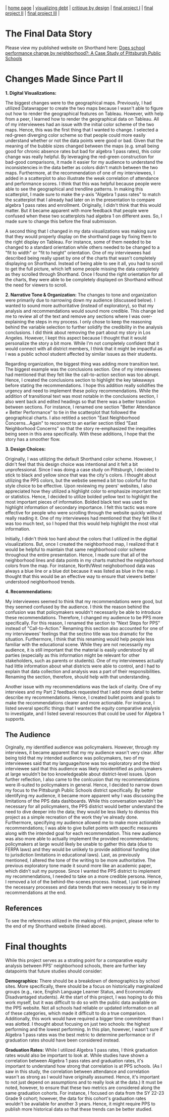 | [home page](README.md) | [visualizing debt](visualizing-government-debt) | [critique by design](critique-by-design) | [final project I](final-project-part-one) | [final project II](final-project-part-two) | [final project III](final-project-part-three) |

# The Final Data Story

Please view my published website on Shorthand here: [Does school performance change by neighborhood?: A Case Study of Pittsburgh Public Schools](https://carnegiemellon.shorthandstories.com/does-school-performance-change-by-neighborhood/index.html)

# Changes Made Since Part II

**1. Digital Visualizations:**

The biggest changes were to the geographical maps. Previously, I had utilized Datawrapper to create the two maps because I wasn't able to figure out how to render the geographical features on Tableau. However, with help from a peer, I learned how to render the geographical data on Tableau. All of my interviewees had an issue with the initial color scheme of the two maps. Hence, this was the first thing that I wanted to change. I selected a red-green diverging color scheme so that people could more easily understand whether or not the data points were good or bad. Given that the meaning of the bubble sizes changed between the maps (e.g. small being good for chronic absence rates but bad for algebra 1 pass rates), this color change was really helpful. By leveraging the red-green construction for bad-good comparisons, it made it easier for my audience to understand the inconsistencies in the data better as colors didn't match between the two maps. Furthermore, at the recommendation of one of my interviewees, I added in a scatterplot to also illustrate the weak correlation of attendance and performance scores. I think that this was helpful because people were able to see the geographical and trendline patterns. In making this scatterplot, I made sure to make the y-axis "Algebra 1 pass rates" to match the scatterplot that I already had later on in the presentation to compare algebra 1 pass rates and enrollment. Originally, I didn't think that this would matter. But it became apparent with more feedback that people were confused when these two scatterplots had algebra 1 on different axes. So, I made sure to change this before the final submission.
  
A second thing that I changed in my data visualizations was making sure that they would properly display on the shorthand page by fixing them to the right display on Tableau. For instance, some of them needed to be changed to a standard orientation while others needed to be changed to a "fit to width" or "fit to height" orientation. One of my interviewees had described being really upset by one of the charts that wasn't completely displaying on Shorthand. Instead of being able to see it all, you had to scroll to get the full picture, which left some people missing the data completely as they scrolled through Shorthand. Once I found the right orientation for all the charts, they were able to be completely displayed on Shorthand without the need for viewers to scroll.
  
**2. Narrative Tone & Organization:**
The changes to tone and organization were primarily due to narrowing down my audience (discussed below). I wanted to sound more authoritative (instead of exploratory), so that my analysis and recommendations would sound more credible. This change led me to review all of the text and remove any sections where I was over-explaining the steps in my process. I only chose to keep the reasoning behind the variable selection to further solidify the credibility in the analysis conclusions. I did think about removing the part about my story in Los Angeles. However, I kept this aspect because I thought that it would personalize the story a bit more. While I'm not completely confident that it would connect with all district members, I think that it might be impactful as I was a public school student affected by similar issues as their students.

Regarding organization, the biggest thing was adding more transition text. The biggest example was the conclusions section. One of my interviewees had mentioned that they felt like the call-to-action section was too abrupt. Hence, I created the conclusions section to highlight the key takeaways before stating the recommendations. I hope this addition really solidifies the urgency and need to implement these policy recommendations. While the addition of transitional text was most notable in the conclusions section, I also went back and edited headings so that there was a better transition between sections. For instance, I renamed one section "Better Attendance ≠ Better Performance" to tie in the scatterplot that followed the geographical charts. I also retitled a section "East Neighborhood Concerns...Again" to reconnect to an earlier section titled "East Neighborhood Concerns" so that the story re-emphasized the inequities being seen in this area specifically. With these additions, I hope that the story has a smoother flow.

**3. Design Choices:**

Originally, I was utilizing the default Shorthand color scheme. However, I didn't feel that this design choice was intentional and it felt a bit unprofessional. Since I was doing a case study on Pittsburgh, I decided to stick to black and yellow since that was the city's colors. I thought about utilizing the PPS colors, but the webstie seemed a bit too colorful for that style choice to be effective. Upon reviewing my peers' websites, I also appreciated how they utilized a highlight color to emphasize important text or statistics. Hence, I decided to utilize bolded yellow text to highlight the most important pieces of information. Bolded black text was used to highlight information of secondary importance. I felt this tactic was more effective for people who were scrolling through the website quickly without really reading it. One of my interviewees had mentioned that they felt like it was too much text, so I hoped that this would help highlight the most vital information.

Initially, I didn't think too hard about the colors that I utilized in the digitial visualizations. But, once I created the neighborhood map, I realized that it would be helpful to maintain that same neighborhood color scheme throughout the entire presentation. Hence, I made sure that all of the neighborhood lines and data points in my charts matched the neighborhood colors from the map. For instance, North/West neighoborhood data was always a blue line or a blue dot because it was listed as blue in the map. I thought that this would be an effective way to ensure that viewers better understood neighborhood trends. 
  
**4. Recommendations:**

My interviewees seemed to think that my recommendations were good, but they seemed confused by the audience. I think the reason behind the confusion was that policymakers wouldn't necessarily be able to introduce these recommendations. Therefore, I changed my audience to be PPS more specifically. For this reason, I renamed the section to "Next Steps for PPS" instead of "Call-to-Action." Renaming this section also accounted for one of my interviewees' feelings that the sectino title was too dramatic for the situation. Furthermore, I think that this renaming would help people less familiar with the educational scene. While they are not necessarily my audience, it is still important that the material is easily understood by all parties (especially as this information might be relevant for other stakeholders, such as parents or students). One of my interviewees actually had little information about what districts were able to control, and I had to explain that data collection and analysis was a part of their responsibilities. Renaming the section, therefore, should help with that understanding.

Another issue with my recommendations was the lack of clarity. One of my interviees and my Part 2 feedback requested that I add more detail to better describe my recommendations. Hence, I created bullet points and goals to make the recommendations clearer and more actionable. For instance, I listed several specific things that I wanted the equity comparative analysis to investigate, and I listed several resources that could be used for Algebra 1 supports.  

## The Audience

Orginally, my identified audience was policymakers. However, through my interviews, it became apparent that my my audience wasn't very clear. After being told that my intended audience was policymakers, two of my interviewees said that my language/tone was too exploratory and the third interviewee said that this audience was likely misidentified as policymakers at large wouldn't be too knowledgeable about district-level issues. Upon further reflection, I also came to the conlcusion that my recommendations were ill-suited to policymakers in general. Hence, I decided to narrow down my focus to the Pittsburgh Public Schools district specifically. By better identifying my audience, it became more apparent why I was discussing the limitations of the PPS data dashboards. While this conversation wouldn't be necessary for all policymakers, the PPS district would better understand the need to dive deeper into the data; they would be less likely to dismiss this project as a simple recreation of the work they've already done. Furthermore, specifying my audience allowed me to make more actionable recommendations; I was able to give bullet points with specific measures along with the intended goal for each recommendation. This new audience was also more able to actually implement the provided recommendations; policymakers at large would likely be unable to gather this data (due to FERPA laws) and they would be unlikely to provide additional funding (due to jurisdiction limitations in educational laws). Last, as previously mentioned, I altered the tone of the writing to be more authoritative. The previous exploratory tone made it sound more like an academic paper, which didn't suit my purpose. Since I wanted the PPS district to implement my recommendations, I needed to take on a more credible persona. Hence, I removed a lot of the behind-the-scenes process. Instead, I just explained the necessary processes and data trends that were necessary to tie in my recommendations at the end.

## References
To see the references utilized in the making of this project, please refer to the end of my Shorthand website (linked above).

# Final thoughts
While this project serves as a strating point for a comparative equity analysis between PPS' neighborhood schools, there are further key datapoints that future studies should consider:

**Demographics:** There should be a breakdown of demographics by school sites. More specifically, there should be a focus on historically marginalized groups (e.g., race, English Language Learner Status, and Economically Disadvantaged students). At the start of this project, I was hoping to do this work myself, but it was difficult to do so with the public data available on the PPS website. Not all schools had reliable or updated information on all of these categories, which made it difficult to do a true comparison. Additionally, this work would have required a bigger time commitment than I was alotted. I thought about focusing on just two schools: the highest performing and the lowest performing. In this plan, however, I wasn't sure if Algebra 1 pass rates was the best metric to determine performance or if graduation rates should have been considered instead.

**Graduation Rates:** While I utilized Algebra 1 pass rates, I think graduation rates would also be important to look at. While studies have shown a correlation between Algebra 1 pass rates and graduation rates, it's important to understand how strong that correlation is at PPS schools. (As I saw in this study, the correlation between attendance and correlation wasn't as strong as I would have originally assumed. Hence, it's important to not just depend on assumptions and to really look at the data.) It must be noted, however, to ensure that these two metrics are considered along the same graduation cohorts. For instance, I focused on data from the SY 22-23 Grade 9 cohort; however, the data for this cohort's graduation rates wouldn't be available for another 3 years. Hence, it might require PPS to publish more historical data so that these trends can be better studied.
